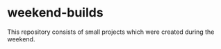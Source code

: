 # weekend-builds

This repository consists of small projects which were created during the weekend.
